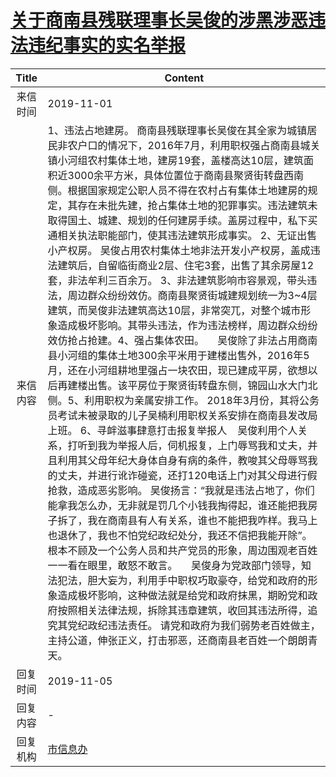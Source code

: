 # <a href="http://www.shangluo.gov.cn/zmhd/ldxxxx.jsp?urltype=leadermail.LeaderMailContentUrl&wbtreeid=1112&leadermailid=5537">关于商南县残联理事长吴俊的涉黑涉恶违法违纪事实的实名举报</a>
| Title |                                                                                                                                                                                                                                                                                                                                                                                                                                                                                                    Content                                                                                                                                                                                                                                                                                                                                                                                                                                                                                                     |
|:-----:|----------------------------------------------------------------------------------------------------------------------------------------------------------------------------------------------------------------------------------------------------------------------------------------------------------------------------------------------------------------------------------------------------------------------------------------------------------------------------------------------------------------------------------------------------------------------------------------------------------------------------------------------------------------------------------------------------------------------------------------------------------------------------------------------------------------------------------------------------------------------------------------------------------------------------------------------------------------------------------------------------------------|
| 来信时间  | 2019-11-01                                                                                                                                                                                                                                                                                                                                                                                                                                                                                                                                                                                                                                                                                                                                                                                                                                                                                                                                                                                                     |
| 来信内容  | 1、违法占地建房。 商南县残联理事长吴俊在其全家为城镇居民非农户口的情况下，2016年7月，利用职权强占商南县城关镇小河组农村集体土地，建房19套，盖楼高达10层，建筑面积近3000余平方米，具体位置位于商南县聚贤街转盘西南侧。根据国家规定公职人员不得在农村占有集体土地建房的规定，其存在未批先建，抢占集体土地的犯罪事实。违法建筑未取得国土、城建、规划的任何建房手续。盖房过程中，私下买通相关执法职能部门，使其违法建筑形成事实。 2、无证出售小产权房。 吴俊占用农村集体土地非法开发小产权房，盖成违法建筑后，自留临街商业2层、住宅3套，出售了其余房屋12套，非法牟利三百余万。 3、非法建筑影响市容景观，带头违法，周边群众纷纷效仿。商南县聚贤街城建规划统一为3~4层建筑，而吴俊非法建筑高达10层，非常突兀，对整个城市形象造成极坏影响。其带头违法，作为违法榜样，周边群众纷纷效仿抢占抢建。4、强占集体农田。     吴俊除了非法占用商南县小河组的集体土地300余平米用于建楼出售外，2016年5月，还在小河组耕地里强占一块农田，现已建成平房，欲想以后再建楼出售。该平房位于聚贤街转盘东侧，锦园山水大门北侧。5、利用职权为亲属安排工作。 2018年3月份，其将公务员考试未被录取的儿子吴楠利用职权关系安排在商南县发改局上班。 6、寻衅滋事肆意打击报复举报人    吴俊利用个人关系，打听到我为举报人后，伺机报复，上门辱骂我和丈夫，并且利用其父母年纪大身体自身有病的条件，教唆其父母辱骂我的丈夫，并进行讹诈碰瓷，还打120电话上门对其父母进行假抢救，造成恶劣影响。 吴俊扬言：“我就是违法占地了，你们能拿我怎么办，无非就是罚几个小钱我掏得起，谁还能把我房子拆了，我在商南县有人有关系，谁也不能把我咋样。我马上也退休了，我也不怕党纪政纪处分，我还不信把我能开除”。根本不顾及一个公务人员和共产党员的形象，周边围观老百姓一一看在眼里，敢怒不敢言。     吴俊身为党政部门领导，知法犯法，胆大妄为，利用手中职权巧取豪夺，给党和政府的形象造成极坏影响，这种做法就是给党和政府抹黑，期盼党和政府按照相关法律法规，拆除其违章建筑，收回其违法所得，追究其党纪政纪违法责任。 请党和政府为我们弱势老百姓做主，主持公道，伸张正义，打击邪恶，还商南县老百姓一个朗朗青天。 |
| 回复时间  | 2019-11-05                                                                                                                                                                                                                                                                                                                                                                                                                                                                                                                                                                                                                                                                                                                                                                                                                                                                                                                                                                                                     |
| 回复内容  | -                                                                                                                                                                                                                                                                                                                                                                                                                                                                                                                                                                                                                                                                                                                                                                                                                                                                                                                                                                                                              |
| 回复机构  | <a href="../../categories/agencies/市信息办.md">市信息办</a>                                                                                                                                                                                                                                                                                                                                                                                                                                                                                                                                                                                                                                                                                                                                                                                                                                                                                                                                                             |